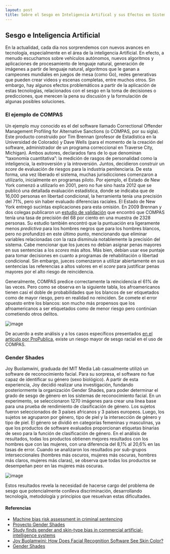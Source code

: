 ```yaml
---
layout: post
title: Sobre el Sesgo en Inteligencia Artifical y sus Efectos en Sistemas de Recomendación 
---
```


## Sesgo e Inteligencia Artificial
En la actualidad, cada día nos sorprendemos con nuevos avances en tecnología, especialmente en el área de la inteligencia Artificial. En efecto, a menudo escuchamos sobre vehículos autónomos, nuevos algoritmos y aplicaciones de procesamiento de lenguaje natural, generación de imágenes a partir de lenguaje natural, algoritmos que le ganan a campeones mundiales en juegos de mesa (como Go), redes generativas que pueden crear videos y escenas completas, entre muchos otros.
Sin embargo, hay algunos efectos problemáticos a partir de la aplicación de estas tecnologías, relacionados con el sesgo en la toma de decisiones o predicciones, que merecen la pena su discusión y la formulación de algunas posibles soluciones. 

### El ejemplo de COMPAS
Un ejemplo muy conocido es el del software llamado Correctional Offender Management Profiling for Alternative Sanctions (o COMPAS, por su sigla). Este producto construido por Tim Brennan (profesor de Estadística en la Universidad de Colorado) y Dave Wells (para el momento de la creación del software, administrador de un programa correccional en Traverse City, Michigan). Ambos autores, declarados fans de lo que denominan “taxonomía cuantitativa”: la medición de rasgos de personalidad como la inteligencia, la extroversión y la introversión. Juntos, decidieron construir un *score* de evaluación de riesgos para la industria penitenciaria. De esta forma, una vez liberado el sistema, muchas jurisdicciones comenzaron a utilizarlo, inicialmente en programas piloto. Por ejemplo, el Estado de New York comenzó a utilizarlo en 2001, pero no fue sino hasta 2012 que se publicó una detallada evaluación estadística, donde se indicaba que de 16,000 personas en libertad condicional, la herramienta tenía una precisión del 71%, pero sin haber evaluado diferencias raciales. El Estado de New York entregó sucintas explicaciones para esta omisión.
En 2009 Brennan y dos colegas publicaron un [estudio de validación](http://www.northpointeinc.com/files/publications/Criminal-Justice-Behavior-COMPAS.pdf) que encontró que COMPAS tenía una tasa de precisión del 68 por ciento en una muestra de 2328 personas. Su estudio también encontró que la puntuación era ligeramente menos *predictiva* para los hombres negros que para los hombres blancos, pero no profundizó en este último punto, mencionando que eliminar variables relacionadas con la raza disminuía notablemente la precisión del sistema.
Cabe mencionar que los jueces no debían asignar penas mayores en sus sentencias a los *scores* más altos. Más bien, debían usar ese puntaje para tomar decisiones en cuanto a programas de rehabilitación o libertad condicional. Sin embargo, jueces comenzaron a utilizar abiertamente en sus sentencias las referencias a altos valores en el *score* para justificar penas mayores por el alto riesgo de reincidencia.

Generalmente, COMPAS predice correctamente la reincidencia el 61% de las veces. Pero como se observa en la siguiente tabla, los afroamericanos tienen casi el doble de probabilidades que los blancos de ser etiquetados como de mayor riesgo, pero en realidad no reinciden. Se comete el error opuesto entre los blancos: son mucho más propensos que los afroamericanos a ser etiquetados como de menor riesgo pero continúan cometiendo otros delitos.

![image](https://user-images.githubusercontent.com/84675120/205516791-c4954d0d-f954-4b3c-8053-e5d79a25fbf3.png)

De acuerdo a este análisis y a los casos específicos presentados [en el artículo por ProPublica](https://www.propublica.org/article/machine-bias-risk-assessments-in-criminal-sentencing), existe un riesgo mayor de sesgo racial en el uso de COMPAS.

### Gender Shades
Joy Buolamwini, graduada del MIT Media Lab casualmente utilizó un software de reconocimiento facial. Para su sorpresa, el software no fue capaz de identificar su género (sexo biológico). A partir de esta experiencia, Joy decidió realizar una investigación, fundando posteriormente la organización Gender Shades, para poder determinar el grado de sesgo de género en los sistemas de reconocimiento facial.
En un experimento, se seleccionaron 1270 imágenes para crear una línea base para una prueba de rendimiento de clasificación de género. Los sujetos fueron seleccionados de 3 países africanos y 3 países europeos. Luego, los sujetos se agruparon por género, tipo de piel y la intersección de género y tipo de piel. El género se dividió en categorías femeninas y masculinas, ya que los productos de software evaluados proporcionan etiquetas binarias de sexo para la función de clasificación de género. 
En el análisis de resultados, todas los productos obtienen mejores resultados con los hombres que con las mujeres, con una diferencia del 8,1% al 20,6% en las tasas de error. Cuando se analizaron los resultados por sub-grupos interseccionales (hombres más oscuros, mujeres más oscuras, hombres más claros, mujeres más claras), se observa que todas los productos se desempeñan peor en las mujeres más oscuras.

![image](https://user-images.githubusercontent.com/84675120/205518132-6a586547-cef7-4415-aad4-4f980d429b6e.png)

Estos resultados revela la necesidad de hacerse cargo del problema de sesgo que potencialmente conlleva discriminación, desarrollando tecnología, metodología y principios que resuelvan estas dificultades.



#### Referencias

 - [Machine bias risk assessment in criminal sentencing](https://www.propublica.org/article/machine-bias-risk-assessments-in-criminal-sentencing)
 - [Proyecto Gender Shades](https://www.media.mit.edu/projects/gender-shades/overview/)
 - [Study finds gender and skin-type bias in commercial artificial-intelligence systems](https://news.mit.edu/2018/study-finds-gender-skin-type-bias-artificial-intelligence-systems-0212)
 - [Joy Buolamwini: How Does Facial Recognition Software See Skin Color?](https://www.npr.org/2018/01/26/580619086/joy-buolamwini-how-does-facial-recognition-software-see-skin-color)
 - [Gender Shades](http://gendershades.org/overview.html)
